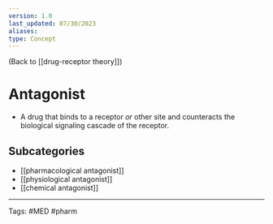 ```yaml
---
version: 1.0
last_updated: 07/30/2023
aliases: 
type: Concept
---
```


(Back to [[drug-receptor theory]])

# Antagonist

- A drug that binds to a receptor _or_ other site and counteracts the biological signaling cascade of the receptor.

## Subcategories
- [[pharmacological antagonist]]
- [[physiological antagonist]]
- [[chemical antagonist]]

---
Tags: #MED #pharm 